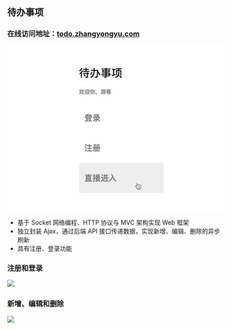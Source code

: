 ## 待办事项
### 在线访问地址：[todo.zhangyongyu.com](todo.zhangyongyu.com)
![](/static/index.jpg)
- 基于 Socket 网络编程、HTTP 协议与 MVC 架构实现 Web 框架
- 独立封装 Ajax，通过后端 API 接口传递数据，实现新增、编辑、删除的异步刷新
- 具有注册、登录功能

### 注册和登录
![](/static/register-login.gif)

### 新增、编辑和删除
![](/static/add-update-delete.gif)

